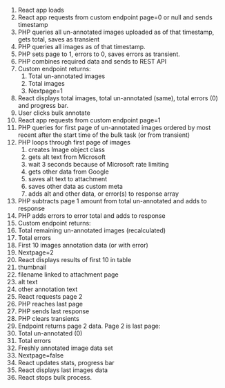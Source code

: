 1. React app loads
2. React app requests from custom endpoint page=0 or null and sends timestamp
3. PHP queries all un-annotated images uploaded as of that timestamp, gets total, saves as transient
4. PHP queries all images as of that timestamp.
5. PHP sets page to 1, errors to 0, saves errors as transient.
6. PHP combines required data and sends to REST API
7. Custom endpoint returns:
   1. Total un-annotated images 
   2. Total images
   3. Nextpage=1
8. React displays total images, total un-annotated (same), total errors (0) and progress bar.
9. User clicks bulk annotate
10. React app requests from custom endpoint page=1
11. PHP queries for first page of un-annotated images ordered by most recent after the start time of the bulk task (or from transient)
12. PHP loops through first page of images
    1.  creates Image object class
    2.  gets alt text from Microsoft
    3.  wait 3 seconds because of Microsoft rate limiting
    4.  gets other data from Google
    5.  saves alt text to attachment
    6.  saves other data as custom meta
    7.  adds alt and other data, or error(s) to response array
13. PHP subtracts page 1 amount from total un-annotated and adds to response
14. PHP adds errors to error total and adds to response
15. Custom endpoint returns:
   1. Total remaining un-annotated images (recalculated)
   2. Total errors
   3. First 10 images annotation data (or with error)
   4. Nextpage=2
16. React displays results of first 10 in table
   5. thumbnail
   6. filename linked to attachment page
   7. alt text
   8. other annotation text
17. React requests page 2
18. PHP reaches last page
19. PHP sends last response
20. PHP clears transients
21. Endpoint returns page 2 data. Page 2 is last page:
   9.  Total un-annotated (0)
   10. Total errors
   11. Freshly annotated image data set
   12. Nextpage=false
22. React updates stats, progress bar
23. React displays last images data 
24. React stops bulk process. 